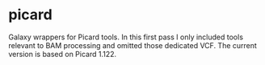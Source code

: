 picard
======

Galaxy wrappers for Picard tools. In this first pass I only included tools relevant to BAM processing and omitted those dedicated VCF.
The current version is based on Picard 1.122.
